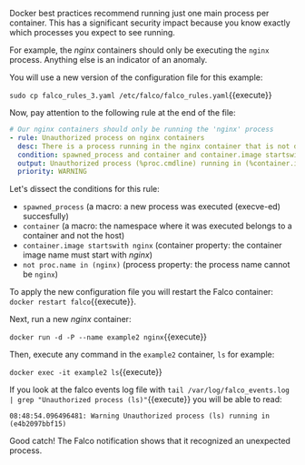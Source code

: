 Docker best practices recommend running just one main process per container. This has a significant security impact because you know exactly which processes you expect to see running.

For example, the _nginx_ containers should only be executing the `nginx` process. Anything else is an indicator of an anomaly.

You will use a new version of the configuration file for this example:

`sudo cp falco_rules_3.yaml /etc/falco/falco_rules.yaml`{{execute}}

Now, pay attention to the following rule at the end of the file:

```yaml
# Our nginx containers should only be running the 'nginx' process
- rule: Unauthorized process on nginx containers
  desc: There is a process running in the nginx container that is not described in the template
  condition: spawned_process and container and container.image startswith nginx and not proc.name in (nginx)
  output: Unauthorized process (%proc.cmdline) running in (%container.id)
  priority: WARNING
```

Let's dissect the conditions for this rule:

- `spawned_process` (a macro: a new process was executed (execve-ed) succesfully)
- `container` (a macro: the namespace where it was executed belongs to a container and not the host)
- `container.image startswith nginx` (container property: the container image name must start with _nginx_)
- `not proc.name in (nginx)` (process property: the process name cannot be `nginx`)

To apply the new configuration file you will restart the Falco container: `docker restart falco`{{execute}}.

Next, run a new _nginx_ container:

`docker run -d -P --name example2 nginx`{{execute}}

Then, execute any command in the `example2` container, `ls` for example:

`docker exec -it example2 ls`{{execute}}

If you look at the falco events log file with `tail /var/log/falco_events.log | grep "Unauthorized process (ls)"`{{execute}} you will be able to read:

```log
08:48:54.096496481: Warning Unauthorized process (ls) running in (e4b2097bbf15)
```

Good catch! The Falco notification shows that it recognized an unexpected process.
